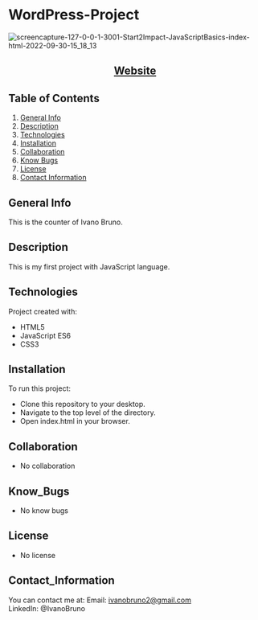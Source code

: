 # WordPress-Project
![screencapture-127-0-0-1-3001-Start2Impact-JavaScriptBasics-index-html-2022-09-30-15_18_13](https://user-images.githubusercontent.com/107309358/193289372-57986f48-6b3d-4ba8-9044-e59276458224.png)

<h2 align="center">
  <a href="https://javascript-counter-project-ivanobruno.netlify.app/" target="_blank">Website</a>
</h2>

## Table of Contents
1. [General Info](#general-info)
2. [Description](#description)
3. [Technologies](#technologies)
4. [Installation](#installation)
5. [Collaboration](#collaboration)
6. [Know Bugs](#know_bugs)
7. [License](#license)
8. [Contact Information](#contact_information)

## General Info
This is the counter of Ivano Bruno.

## Description
This is my first project with JavaScript language.

## Technologies
Project created with:
* HTML5
*  JavaScript ES6
* CSS3

## Installation
To run this project:
* Clone this repository to your desktop.
* Navigate to the top level of the directory.
* Open index.html in your browser.

## Collaboration
* No collaboration

## Know_Bugs
* No know bugs

## License
* No license

## Contact_Information
You can contact me at:
Email: ivanobruno2@gmail.com <br> 
LinkedIn: @IvanoBruno
